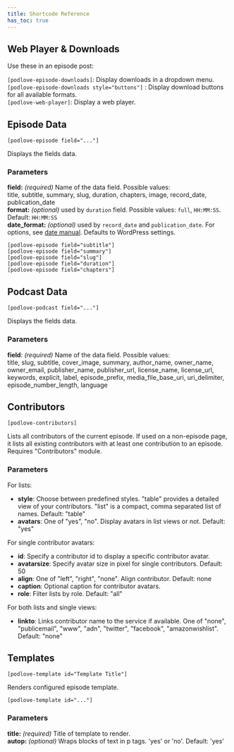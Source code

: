 ```yaml
---
title: Shortcode Reference
has_toc: true
---
```


## Web Player & Downloads

Use these in an episode post:

`[podlove-episode-downloads]`: Display downloads in a dropdown menu.  
`[podlove-episode-downloads style="buttons"]` : Display download buttons for all available formats.  
`[podlove-web-player]`: Display a web player.

## Episode Data
`[podlove-episode field="..."]`

Displays the fields data.

### Parameters

**field:** _(required)_ Name of the data field. Possible values:  
title, subtitle, summary, slug, duration, chapters, image, record_date, publication_date  
**format:** _(optional)_ used by `duration` field. Possible values: `full`, `HH:MM:SS`. Default: `HH:MM:SS`  
**date_format:** _(optional)_ used by `record_date` and `publication_date`. For options, see [date manual](http://php.net/manual/en/function.date.php). Defaults to WordPress settings.

```
[podlove-episode field="subtitle"]
[podlove-episode field="summary"]
[podlove-episode field="slug"]
[podlove-episode field="duration"]
[podlove-episode field="chapters"]
```

## Podcast Data

`[podlove-podcast field="..."]`

Displays the fields data.  

### Parameters

**field**: *(required)* Name of the data field. Possible values:  
title, slug, subtitle, cover_image, summary, author_name, owner_name, owner_email,
publisher_name, publisher_url, license_name, license_url, keywords, explicit,
label, episode_prefix, media_file_base_uri, uri_delimiter, episode_number_length, language

## Contributors

`[podlove-contributors]`

Lists all contributors of the current episode. If used on a non-episode page, it lists all existing contributors with at least one contribution to an episode. Requires "Contributors" module.

### Parameters

For lists:

- **style**: Choose between predefined styles. "table" provides a detailed view of your contributors. "list" is a compact, comma separated list of names. Default: "table"
- **avatars**: One of "yes", "no". Display avatars in list views or not. Default: "yes"

For single contributor avatars:

- **id**: Specify a contributor id to display a specific contributor avatar.
- **avatarsize**: Specify avatar size in pixel for single contributors. Default: 50
- **align**: One of "left", "right", "none". Align contributor. Default: none
- **caption**: Optional caption for contributor avatars.
- **role**: Filter lists by role. Default: "all"

For both lists and single views:

- **linkto**: Links contributor name to the service if available. One of "none", "publicemail", "www", "adn", "twitter", "facebook", "amazonwishlist".  Default: "none"

## Templates

`[podlove-template id="Template Title"]`

Renders configured episode template.

`[podlove-template id="..."]`

### Parameters

**title:** _(required)_ Title of template to render.  
**autop:** _(optional)_ Wraps blocks of text in p tags. 'yes' or 'no'. Default: 'yes'

